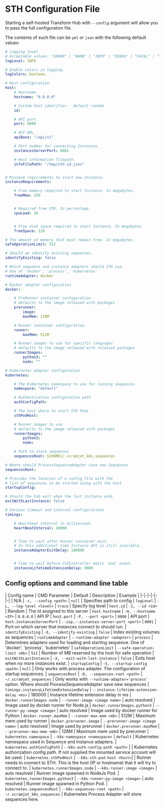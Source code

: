 # STH Configuration File

Starting a self-hosted Transform Hub with `--config` argument will allow you to pass the full configuration file.

The contents of such file can be `yml` or `json` with the following default values:

```yaml
# Logging level
# Acceptable values: "ERROR" | "WARN" | "INFO" | "DEBUG" | "FATAL" | "TRACE"
logLevel: INFO

# Enable colors in logging.
logColors: boolean,

# Host configuration.
host:
    # Hostname.
    hostname: "0.0.0.0"

    # Custom host identifier - default random
    id:

    # API port.
    port: 8000

    # API URL.
    apiBase: "/api/v1"

    # Port number for connecting Instances.
    instancesServerPort: 8001

    # Host information filepath.
    infoFilePath: "/tmp/sth-id.json"


# Minimum requirements to start new Instance.
instanceRequirements:

    # Free memory required to start Instance. In megabytes.
    freeMem: 256


    # Required free CPU. In percentage.
    cpuLoad: 10


    # Free disk space required to start Instance. In megabytes.
    freeSpace: 128

# The amount of memory that must remain free. In megabytes.
safeOperationLimit: 512

# Should we identify existing sequences.
identifyExisting: false

# Which sequence and instance adapters should STH use.
# One of 'docker', 'process', 'kubernetes'
runtimeAdapter: docker

# Docker adapter configuration
docker:

    # PreRunner container configuration.
    # defaults to the image released with packages
    prerunner:
        image:
        maxMem: 128M

    # Runner container configuration.
    runner:
        maxMem: 512M

    # Runner images to use for specific languages
    # defaults to the image released with released packages
    runnerImages:
        python3: ""
        node: ""

# Kubernetes adapter configuration
kubernetes:

    # The Kubernetes namespace to use for running sequences
    namespace: "default"

    # Authentication configuration path
    authConfigPath:

    # The host where to start STH Pods
    sthPodHost:

    # Runner images to use
    # defaults to the image released with packages
    runnerImages:
        python3:
        node:

    # Path to store sequences
    sequencesRoot: ${HOME}/.scramjet_k8s_sequences

# Where should ProcessSequenceAdapter save new Sequences
sequencesRoot:

# Provides the location of a config file with the
# list of sequences to be started along with the host
startupConfig:

# Should the hub exit when the last instance ends
exitWithLastInstance: false

# Various timeout and interval configurations
timings:

    # Heartbeat interval in miliseconds
    heartBeatInterval: 10000


    # Time to wait after Runner container exit.
    # In this additional time Instance API is still available.
    instanceAdapterExitDelay: 180000


    # Time to wait before CSIController emits `end` event.
    instanceLifetimeExtensionDelay: 9000
```

## Config options and command line table


| Config name | CMD Parameter | Default | Description | Example |
|-|-|-|-|-|-|
| N/A | `-c, --config <path>` | `null` | Specifies path to config
| `logLevel` | `-L, --log-level <level>` | `trace` | Specify log level
| `host.id` | `-I, --id <id>` | Random | The id assigned to this server
| `host.hostname` | `-H, --hostname <IP>` | `0.0.0.0` | API IP
| `host.port` | `-P, --port <port>` | `8000` | API port
| `host.instancesServerPort` | `--isp,--instances-server-port <port>` | `8001` | Port on which server that instances connect to should run.
| `identifyExisting` | `-E, --identify-existing` | `false` | Index existing volumes as sequences
| `runtimeAdapter` | `--runtime-adapter <adapter>` | `process` | Determines adapters used for loading and starting sequence. One of 'docker', 'process', 'kubernetes'
| `safeOperationLimit` | `--safe-operation-limit <mb>` | `512` | Number of MB reserved by the host for safe operation
| `exitWithLastInstance` | `-X, --exit-with-last-instance` | `false` | Exits host when no more instances exist.
| `startupConfig` | `-S, --startup-config <path>` | `null` | Only works with process adapter. The configuration of startup sequences.
| `sequencesRoot` | `-D, --sequences-root <path>` | `~/.scramjet_sequences` | Only works with `--runtime-adapter='process'` option. Where should ProcessSequenceAdapter save new sequences
| `timings.instanceLifetimeExtensionDelay` | `--instance-lifetime-extension-delay <ms>` | 180000 | Instance lifetime extension delay in ms
| `docker.runnerImages.node` | `--runner-image <image name>` | auto resolved | Image used by docker runner for Node.js
| `docker.runnerImages.python3` | `--runner-py-image <image>` | auto resolved | Image used by docker runner for Python
| `docker.runner.maxMem` | `--runner-max-mem <mb>` | 512M | Maximum mem used by runner
| `docker.prerunner.image` | `--prerunner-image <image name>` | auto resolved | Image used by prerunner
| `docker.prerunner.maxMem` | `--prerunner-max-mem <mb>` | 128M | Maximum mem used by prerunner
| `kubernetes.namespace` | `--k8s-namespace <namespace>` | `default` | Kubernetes namespace used in Sequence and Instance adapters.
|  `kubernetes.authConfigPath` | `--k8s-auth-config-path <path>` |  | Kubernetes authorization config path. If not supplied the mounted service account will be used.
|  `kubernetes.sthPodHost` | `--k8s-sth-pod-host <host>`|  | Runner needs to connect to STH. This is the host (IP or hostname) that it will try to connect to.
|  `kubernetes.runnerImages.node` | `--k8s-runner-image <image>` | auto resolved | Runner image spawned in NodeJs Pod.
|  `kubernetes.runnerImages.python3` | `--k8s-runner-py-image <image>` | auto resolved | Runner image spawned in Python Pod.
|  `kubernetes.sequencesRoot` | `--k8s-sequences-root <path>` | `~/.scramjet_k8s_sequences` | Kubernetes Process Adapter will store sequences here.
